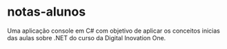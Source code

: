 # notas-alunos
Uma aplicação console em C# com objetivo de aplicar os conceitos inicias das aulas sobre .NET do curso da Digital Inovation One.
